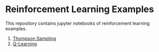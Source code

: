 # Reinforcement Learning Examples
This repository contains jupyter notebooks of reinforcement learning examples.

1. [Thompson Sampling](https://github.com/Joshua-Robison/RLExamples/blob/main/notebooks/thompson_sampling.ipynb)
2. [Q-Learning](https://github.com/Joshua-Robison/RLExamples/blob/main/notebooks/Q_learning.ipynb)
